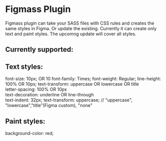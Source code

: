 # Figmass Plugin

Figmass plugin can take your SASS files with CSS rules and creates the same styles in Figma. Or update the existing.
Currently it can create only text and paint styles. The upcomng update will cover all styles.

## Currently supported:

Text styles:
--------
font-size:                  10px; OR 10
font-family:                Times;
font-weight:                Regular;
line-height:                100% OR 10px;
text-transform:             uppercase OR lowercase OR title  
letter-spacing:             100% OR 10px  
text-decoration:            underline OR line-through  
text-indent:                32px;
text-transform:             uppercase;       // "uppercase", "lowercase","title"(Figma custom), "none"

Paint styles:
---------
background-color:           red;
